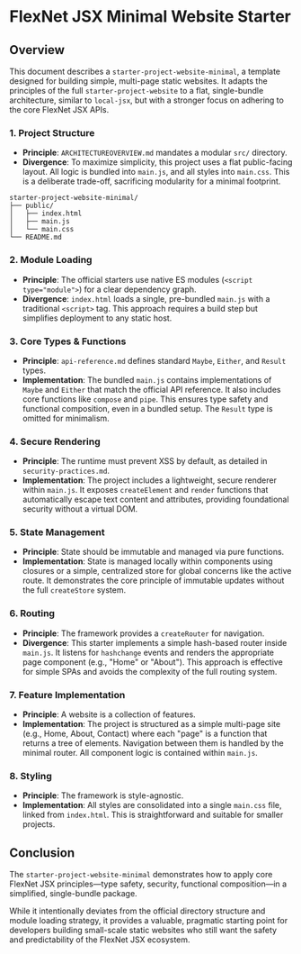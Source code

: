 # FlexNet JSX Minimal Website Starter

## Overview

This document describes a `starter-project-website-minimal`, a template designed for building simple, multi-page static websites. It adapts the principles of the full `starter-project-website` to a flat, single-bundle architecture, similar to `local-jsx`, but with a stronger focus on adhering to the core FlexNet JSX APIs.

### 1. Project Structure
- **Principle**: `ARCHITECTUREOVERVIEW.md` mandates a modular `src/` directory.
- **Divergence**: To maximize simplicity, this project uses a flat public-facing layout. All logic is bundled into `main.js`, and all styles into `main.css`. This is a deliberate trade-off, sacrificing modularity for a minimal footprint.

```text
starter-project-website-minimal/
├── public/
│   ├── index.html
│   ├── main.js
│   └── main.css
└── README.md
```

### 2. Module Loading
- **Principle**: The official starters use native ES modules (`<script type="module">`) for a clear dependency graph.
- **Divergence**: `index.html` loads a single, pre-bundled `main.js` with a traditional `<script>` tag. This approach requires a build step but simplifies deployment to any static host.

### 3. Core Types & Functions
- **Principle**: `api-reference.md` defines standard `Maybe`, `Either`, and `Result` types.
- **Implementation**: The bundled `main.js` contains implementations of `Maybe` and `Either` that match the official API reference. It also includes core functions like `compose` and `pipe`. This ensures type safety and functional composition, even in a bundled setup. The `Result` type is omitted for minimalism.

### 4. Secure Rendering
- **Principle**: The runtime must prevent XSS by default, as detailed in `security-practices.md`.
- **Implementation**: The project includes a lightweight, secure renderer within `main.js`. It exposes `createElement` and `render` functions that automatically escape text content and attributes, providing foundational security without a virtual DOM.

### 5. State Management
- **Principle**: State should be immutable and managed via pure functions.
- **Implementation**: State is managed locally within components using closures or a simple, centralized store for global concerns like the active route. It demonstrates the core principle of immutable updates without the full `createStore` system.

### 6. Routing
- **Principle**: The framework provides a `createRouter` for navigation.
- **Divergence**: This starter implements a simple hash-based router inside `main.js`. It listens for `hashchange` events and renders the appropriate page component (e.g., "Home" or "About"). This approach is effective for simple SPAs and avoids the complexity of the full routing system.

### 7. Feature Implementation
- **Principle**: A website is a collection of features.
- **Implementation**: The project is structured as a simple multi-page site (e.g., Home, About, Contact) where each "page" is a function that returns a tree of elements. Navigation between them is handled by the minimal router. All component logic is contained within `main.js`.

### 8. Styling
- **Principle**: The framework is style-agnostic.
- **Implementation**: All styles are consolidated into a single `main.css` file, linked from `index.html`. This is straightforward and suitable for smaller projects.

## Conclusion

The `starter-project-website-minimal` demonstrates how to apply core FlexNet JSX principles—type safety, security, functional composition—in a simplified, single-bundle package.

While it intentionally deviates from the official directory structure and module loading strategy, it provides a valuable, pragmatic starting point for developers building small-scale static websites who still want the safety and predictability of the FlexNet JSX ecosystem. 